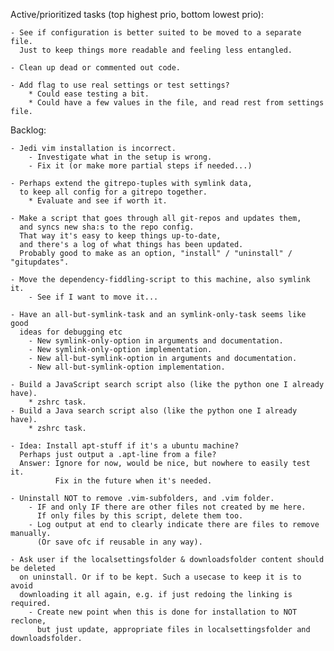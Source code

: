 Active/prioritized tasks (top highest prio, bottom lowest prio):

    - See if configuration is better suited to be moved to a separate file.
      Just to keep things more readable and feeling less entangled.

    - Clean up dead or commented out code.

    - Add flag to use real settings or test settings?
        * Could ease testing a bit.
        * Could have a few values in the file, and read rest from settings file.


Backlog:

    - Jedi vim installation is incorrect.
        - Investigate what in the setup is wrong.
        - Fix it (or make more partial steps if needed...)

    - Perhaps extend the gitrepo-tuples with symlink data,
      to keep all config for a gitrepo together.
        * Evaluate and see if worth it.

    - Make a script that goes through all git-repos and updates them,
      and syncs new sha:s to the repo config.
      That way it's easy to keep things up-to-date,
      and there's a log of what things has been updated.
      Probably good to make as an option, "install" / "uninstall" / "gitupdates".

    - Move the dependency-fiddling-script to this machine, also symlink it.
        - See if I want to move it...

    - Have an all-but-symlink-task and an symlink-only-task seems like good
      ideas for debugging etc
        - New symlink-only-option in arguments and documentation.
        - New symlink-only-option implementation.
        - New all-but-symlink-option in arguments and documentation.
        - New all-but-symlink-option implementation.

    - Build a JavaScript search script also (like the python one I already have).
        * zshrc task.
    - Build a Java search script also (like the python one I already have).
        * zshrc task.

    - Idea: Install apt-stuff if it's a ubuntu machine?
      Perhaps just output a .apt-line from a file?
      Answer: Ignore for now, would be nice, but nowhere to easily test it.
              Fix in the future when it's needed.

    - Uninstall NOT to remove .vim-subfolders, and .vim folder.
        - IF and only IF there are other files not created by me here.
          If only files by this script, delete them too.
        - Log output at end to clearly indicate there are files to remove manually.
          (Or save ofc if reusable in any way).

    - Ask user if the localsettingsfolder & downloadsfolder content should be deleted
      on uninstall. Or if to be kept. Such a usecase to keep it is to avoid
      downloading it all again, e.g. if just redoing the linking is required.
        - Create new point when this is done for installation to NOT reclone,
          but just update, appropriate files in localsettingsfolder and downloadsfolder.
